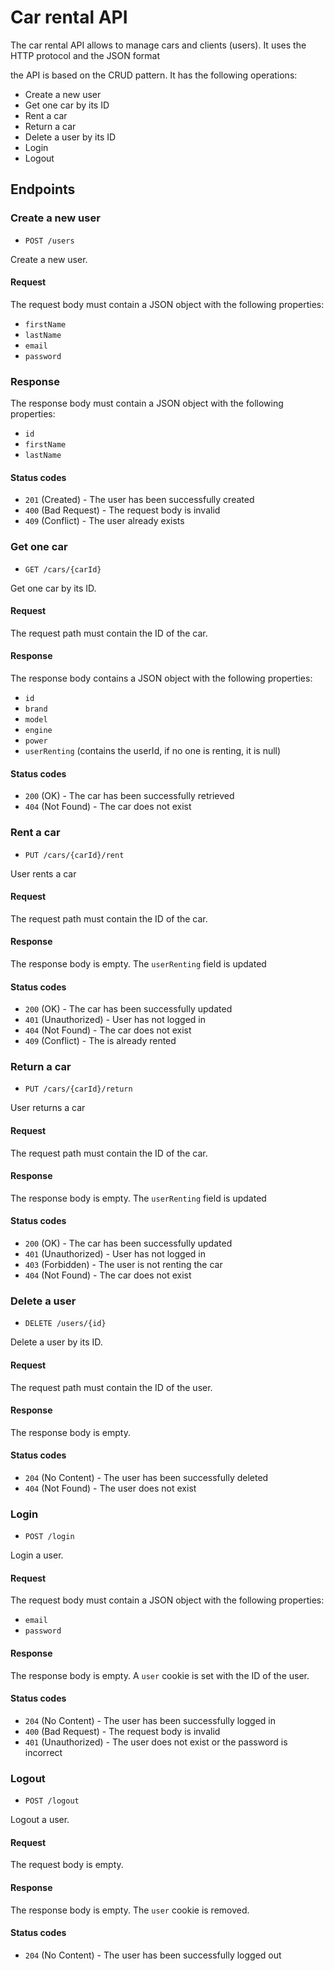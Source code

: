 # Car rental API

The car rental API allows to manage cars and clients (users). It uses the HTTP protocol and the JSON format

the API is based on the CRUD pattern. It has the following operations:

- Create a new user
- Get one car by its ID
- Rent a car
- Return a car
- Delete a user by its ID
- Login
- Logout

## Endpoints

### Create a new user

- `POST /users`

Create a new user.
#### Request

The request body must contain a JSON object with the following properties:

- `firstName`
- `lastName`
- `email`
- `password`

### Response

The response body must contain a JSON object with the following properties:

- `id`
- `firstName`
- `lastName`

#### Status codes

- `201` (Created) - The user has been successfully created
- `400` (Bad Request) - The request body is invalid
- `409` (Conflict) - The user already exists


### Get one car 

- `GET /cars/{carId}`

Get one car by its ID.

#### Request 

The request path must contain the ID of the car.

#### Response

The response body contains a JSON object with the following properties:

- `id`
- `brand`
- `model`
- `engine`
- `power`
- `userRenting` (contains the userId, if no one is renting, it is null)


#### Status codes

- `200` (OK) - The car has been successfully retrieved
- `404` (Not Found) - The car does not exist

### Rent a car

- `PUT /cars/{carId}/rent`

User rents a car 

#### Request

The request path must contain the ID of the car.

#### Response

The response body is empty. The `userRenting` field is updated

#### Status codes

- `200` (OK) - The car has been successfully updated
- `401` (Unauthorized) - User has not logged in
- `404` (Not Found) - The car does not exist
- `409` (Conflict) - The is already rented


### Return a car

- `PUT /cars/{carId}/return`

User returns a car

#### Request

The request path must contain the ID of the car.

#### Response

The response body is empty. The `userRenting` field is updated

#### Status codes

- `200` (OK) - The car has been successfully updated
- `401` (Unauthorized) - User has not logged in
- `403` (Forbidden) - The user is not renting the car
- `404` (Not Found) - The car does not exist

### Delete a user

- `DELETE /users/{id}`

Delete a user by its ID.

#### Request

The request path must contain the ID of the user.

#### Response

The response body is empty.

#### Status codes

- `204` (No Content) - The user has been successfully deleted
- `404` (Not Found) - The user does not exist

### Login

- `POST /login`

Login a user.

#### Request

The request body must contain a JSON object with the following properties:

- `email`
- `password`

#### Response

The response body is empty. A `user` cookie is set with the ID of the user.

#### Status codes

- `204` (No Content) - The user has been successfully logged in
- `400` (Bad Request) - The request body is invalid
- `401` (Unauthorized) - The user does not exist or the password is incorrect

### Logout

- `POST /logout`

Logout a user.

#### Request

The request body is empty.

#### Response

The response body is empty. The `user` cookie is removed.

#### Status codes

- `204` (No Content) - The user has been successfully logged out

